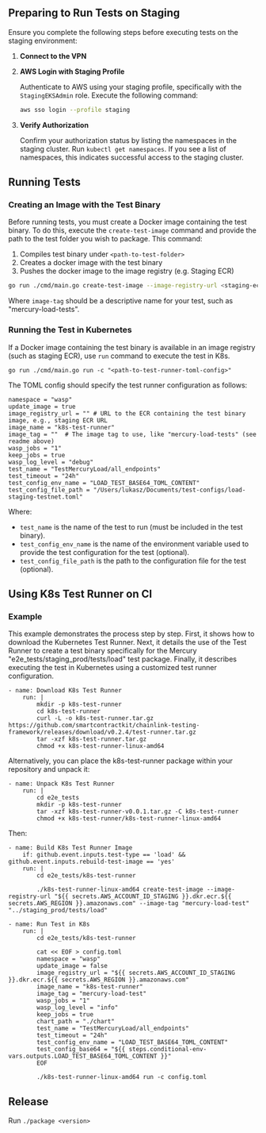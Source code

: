 ## Preparing to Run Tests on Staging

Ensure you complete the following steps before executing tests on the staging environment:

1. **Connect to the VPN**

2. **AWS Login with Staging Profile**

   Authenticate to AWS using your staging profile, specifically with the `StagingEKSAdmin` role. Execute the following command:

   ```sh
   aws sso login --profile staging
   ```

3. **Verify Authorization**

   Confirm your authorization status by listing the namespaces in the staging cluster. Run `kubectl get namespaces`. If you see a list of namespaces, this indicates successful access to the staging cluster.

## Running Tests

### Creating an Image with the Test Binary

Before running tests, you must create a Docker image containing the test binary. To do this, execute the `create-test-image` command and provide the path to the test folder you wish to package. This command:

1. Compiles test binary under `<path-to-test-folder>`
2. Creates a docker image with the test binary
3. Pushes the docker image to the image registry (e.g. Staging ECR)

```sh
go run ./cmd/main.go create-test-image --image-registry-url <staging-ecr-registry-url> --image-tag "<image-tag>" "<path-to-test-folder>"
```

Where `image-tag` should be a descriptive name for your test, such as "mercury-load-tests".

### Running the Test in Kubernetes

If a Docker image containing the test binary is available in an image registry (such as staging ECR), use `run` command to execute the test in K8s.

```
go run ./cmd/main.go run -c "<path-to-test-runner-toml-config>"
```

The TOML config should specify the test runner configuration as follows:

```
namespace = "wasp"
update_image = true
image_registry_url = "" # URL to the ECR containing the test binary image, e.g., staging ECR URL
image_name = "k8s-test-runner"
image_tag = ""  # The image tag to use, like "mercury-load-tests" (see readme above)
wasp_jobs = "1"
keep_jobs = true
wasp_log_level = "debug"
test_name = "TestMercuryLoad/all_endpoints"
test_timeout = "24h"
test_config_env_name = "LOAD_TEST_BASE64_TOML_CONTENT"
test_config_file_path = "/Users/lukasz/Documents/test-configs/load-staging-testnet.toml"
```

Where:

- `test_name` is the name of the test to run (must be included in the test binary).
- `test_config_env_name` is the name of the environment variable used to provide the test configuration for the test (optional).
- `test_config_file_path` is the path to the configuration file for the test (optional).

## Using K8s Test Runner on CI

### Example

This example demonstrates the process step by step. First, it shows how to download the Kubernetes Test Runner. Next, it details the use of the Test Runner to create a test binary specifically for the Mercury "e2e_tests/staging_prod/tests/load" test package. Finally, it describes executing the test in Kubernetes using a customized test runner configuration.

```
- name: Download K8s Test Runner
    run: |
        mkdir -p k8s-test-runner
        cd k8s-test-runner
        curl -L -o k8s-test-runner.tar.gz https://github.com/smartcontractkit/chainlink-testing-framework/releases/download/v0.2.4/test-runner.tar.gz
        tar -xzf k8s-test-runner.tar.gz
        chmod +x k8s-test-runner-linux-amd64
```

Alternatively, you can place the k8s-test-runner package within your repository and unpack it:

```
- name: Unpack K8s Test Runner
    run: |
        cd e2e_tests
        mkdir -p k8s-test-runner
        tar -xzf k8s-test-runner-v0.0.1.tar.gz -C k8s-test-runner
        chmod +x k8s-test-runner/k8s-test-runner-linux-amd64
```

Then:

```
- name: Build K8s Test Runner Image
    if: github.event.inputs.test-type == 'load' && github.event.inputs.rebuild-test-image == 'yes'
    run: |
        cd e2e_tests/k8s-test-runner

        ./k8s-test-runner-linux-amd64 create-test-image --image-registry-url "${{ secrets.AWS_ACCOUNT_ID_STAGING }}.dkr.ecr.${{ secrets.AWS_REGION }}.amazonaws.com" --image-tag "mercury-load-test" "../staging_prod/tests/load"

- name: Run Test in K8s
    run: |
        cd e2e_tests/k8s-test-runner

        cat << EOF > config.toml
        namespace = "wasp"
        update_image = false
        image_registry_url = "${{ secrets.AWS_ACCOUNT_ID_STAGING }}.dkr.ecr.${{ secrets.AWS_REGION }}.amazonaws.com"
        image_name = "k8s-test-runner"
        image_tag = "mercury-load-test"
        wasp_jobs = "1"
        wasp_log_level = "info"
        keep_jobs = true
        chart_path = "./chart"
        test_name = "TestMercuryLoad/all_endpoints"
        test_timeout = "24h"
        test_config_env_name = "LOAD_TEST_BASE64_TOML_CONTENT"
        test_config_base64 = "${{ steps.conditional-env-vars.outputs.LOAD_TEST_BASE64_TOML_CONTENT }}"
        EOF

        ./k8s-test-runner-linux-amd64 run -c config.toml
```

## Release

Run `./package <version>`
